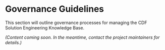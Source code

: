 # Governance Guidelines

This section will outline governance processes for managing the CDF Solution Engineering Knowledge Base.

*(Content coming soon. In the meantime, contact the project maintainers for details.)*

